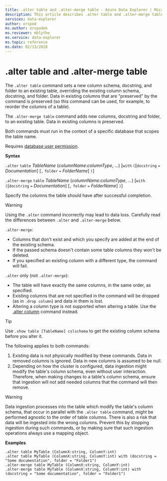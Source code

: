 ```yaml
---
title: .alter table and .alter-merge table - Azure Data Explorer | Microsoft Docs
description: This article describes .alter table and .alter-merge table in Azure Data Explorer.
services: data-explorer
author: orspod
ms.author: orspodek
ms.reviewer: mblythe
ms.service: data-explorer
ms.topic: reference
ms.date: 02/13/2020
---
```

# .alter table and .alter-merge table

The `.alter table` command sets a new column schema, docstring, and folder to an existing table, overriding the existing column schema, docstring, and folder. Data in existing columns
that are "preserved" by the command is preserved (so this command can be used,
for example, to reorder the columns of a table).

The `.alter-merge table` command adds new columns, docstring and folder, to an existing table.
Data in existing columns is preserved.

Both commands must run in the context of a specific database that scopes the table name.

Requires [database user permission](../management/access-control/role-based-authorization.md).

**Syntax**

`.alter` `table` *TableName* (*columnName*:*columnType*, ...)  [`with` `(`[`docstring` `=` *Documentation*] [`,` `folder` `=` *FolderName*] `)`]

`.alter-merge` `table` *TableName* (*columnName*:*columnType*, ...)  [`with` `(`[`docstring` `=` *Documentation*] [`,` `folder` `=` *FolderName*] `)`]

Specify the columns the table should have after successful completion. 

> [!WARNING]
> Using the `.alter` command incorrectly may lead to data loss.
> Carefully read the differences between `.alter` and `.alter-merge` below.

`.alter-merge`:

 * Columns that don't exist and which you specify are added at the end of the existing schema.
 * If the passed schema doesn't contain some table columns they won't be deleted.
 * If you specified an existing column with a different type, the command will fail.

`.alter` only (not `.alter-merge`):

 * The table will have exactly the same columns, in the same order, as specified.
 * Existing columns that are not specified in the command will be dropped (as in
 `.drop column`) and data in them is lost.
 * Altering a column type is not supported when altering a table. Use the [.alter column](alter-column.md) command instead.

> [!TIP] 
> Use `.show table [TableName] cslschema` to get the existing column schema before you alter it. 

The following applies to both commands:

1. Existing data is not physically modified by these commands. Data in removed columns is ignored. Data in new columns is assumed to be null.
1. Depending on how the cluster is configured, data ingestion might modify the table's column schema, even without user interaction. Therefore, when making changes to a table's column schema, ensure that ingestion will not add needed columns that the command will then remove.

> [!WARNING]
> Data ingestion processes into the table which modify the table's column schema, that occur in parallel with the `.alter table` command, might be performed agnostic to the order of table columns. There is also a risk that data will be ingested into the wrong columns. Prevent this by stopping ingestion during such commands, or by making sure that such ingestion operations always use a mapping object.

**Examples**

```
.alter table MyTable (ColumnX:string, ColumnY:int) 
.alter table MyTable (ColumnX:string, ColumnY:int) with (docstring = "Some documentation", folder = "Folder1")
.alter-merge table MyTable (ColumnX:string, ColumnY:int) 
.alter-merge table MyTable (ColumnX:string, ColumnY:int) with (docstring = "Some documentation", folder = "Folder1")
```